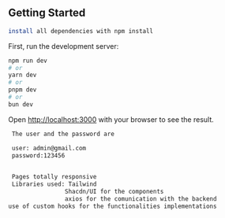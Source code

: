 

## Getting Started
```bash
install all dependencies with npm install 

```
First, run the development server:

```bash
npm run dev
# or
yarn dev
# or
pnpm dev
# or
bun dev
```

Open [http://localhost:3000](http://localhost:3000) with your browser to see the result.

```bash
 The user and the password are 

 user: admin@gmail.com
 password:123456
 

````


```bash
 Pages totally responsive 
 Libraries used: Tailwind
                Shacdn/UI for the components 
                axios for the comunication with the backend 
use of custom hooks for the functionalities implementations

 

````


